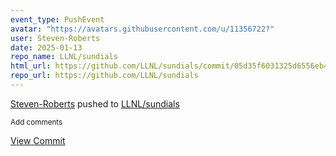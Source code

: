 ```yaml
---
event_type: PushEvent
avatar: "https://avatars.githubusercontent.com/u/11356722?"
user: Steven-Roberts
date: 2025-01-13
repo_name: LLNL/sundials
html_url: https://github.com/LLNL/sundials/commit/05d35f6031325d6556eb4ae12bd6e0620c22f6f0
repo_url: https://github.com/LLNL/sundials
---
```


<a href='https://github.com/Steven-Roberts' target='_blank'>Steven-Roberts</a> pushed to <a href='https://github.com/LLNL/sundials' target='_blank'>LLNL/sundials</a>

<small>Add comments</small>

<a href='https://github.com/LLNL/sundials/commit/05d35f6031325d6556eb4ae12bd6e0620c22f6f0' target='_blank'>View Commit</a>